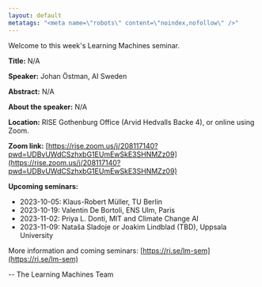 ```yaml
---
layout: default
metatags: "<meta name=\"robots\" content=\"noindex,nofollow\" />"
---
```

Welcome to this week's Learning Machines seminar.

**Title:** N/A

**Speaker:** Johan Östman, AI Sweden

**Abstract:** N/A

**About the speaker:** N/A

**Location:** RISE Gothenburg Office (Arvid Hedvalls Backe 4), or online using Zoom.

**Zoom link:** [https://rise.zoom.us/j/208117140?pwd=UDBvUWdCSzhxbG1EUmEwSkE3SHNMZz09](https://rise.zoom.us/j/208117140?pwd=UDBvUWdCSzhxbG1EUmEwSkE3SHNMZz09)

**Upcoming seminars:**

* 2023-10-05: Klaus-Robert Müller, TU Berlin
* 2023-10-19: Valentin De Bortoli, ENS Ulm, Paris
* 2023-11-02: Priya L. Donti, MIT and Climate Change AI
* 2023-11-09: Nataša Sladoje or Joakim Lindblad (TBD), Uppsala University

More information and coming seminars: [https://ri.se/lm-sem](https://ri.se/lm-sem)

-- The Learning Machines Team

